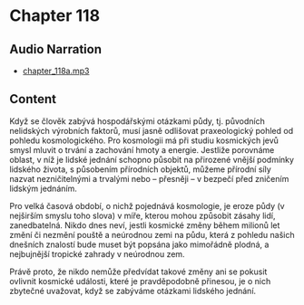 # Chapter 118

## Audio Narration

- [chapter_118a.mp3](../5-audio-chunks-espeak/chapter_118a.mp3)

## Content

<!-- Source: ESPEAK_AUDIO-chapter_118a-OPTIMIZED.md -->

Když se člověk zabývá hospodářskými otázkami půdy, tj. původních nelidských výrobních faktorů, musí jasně odlišovat praxeologický pohled od pohledu kosmologického. Pro kosmologii má při studiu kosmických jevů smysl mluvit o trvání a zachování hmoty a energie. Jestliže porovnáme oblast, v níž je lidské jednání schopno působit na přirozené vnější podmínky lidského života, s působením přírodních objektů, můžeme přírodní síly nazvat nezničitelnými a trvalými nebo – přesněji – v bezpečí před zničením lidským jednáním.

Pro velká časová období, o nichž pojednává kosmologie, je eroze půdy (v nejširším smyslu toho slova) v míře, kterou mohou způsobit zásahy lidí, zanedbatelná. Nikdo dnes neví, jestli kosmické změny během milionů let změní či nezmění pouště a neúrodnou zemi na půdu, která z pohledu našich dnešních znalostí bude muset být popsána jako mimořádně plodná, a nejbujnější tropické zahrady v neúrodnou zem.

Právě proto, že nikdo nemůže předvídat takové změny ani se pokusit ovlivnit kosmické události, které je pravděpodobně přinesou, je o nich zbytečné uvažovat, když se zabýváme otázkami lidského jednání.

